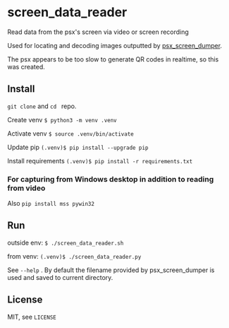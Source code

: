 screen_data_reader
==================

Read data from the psx's screen via video or screen recording

Used for locating and decoding images outputted by [psx_screen_dumper](https://github.com/G4Vi/psx_screen_dumper). 

The psx appears to be too slow to generate QR codes in realtime, so this was created.

## Install

`git clone` and `cd ` repo.

Create venv `$ python3 -m venv .venv`

Activate venv `$ source .venv/bin/activate`

Update pip `(.venv)$ pip install --upgrade pip`

Install requirements `(.venv)$ pip install -r requirements.txt`

### For capturing from Windows desktop in addition to reading from video

Also `pip install mss pywin32`

## Run

outside env: `$ ./screen_data_reader.sh`

from venv: `(.venv)$ ./screen_data_reader.py`

See `--help` . By default the filename provided by psx_screen_dumper is used and saved to current directory.

## License
MIT, see `LICENSE`
